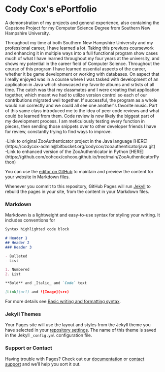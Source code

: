 <h1>Cody Cox's ePortfolio</h1>

<p>A demonstration of my projects and general experience, also containing the Capstone Project for my Computer Science Degree from Southern New Hampshire University.</p>
<p>Throughout my time at both Southern New Hampshire University and my professional career, I have learned a lot. Taking this previuos coursework and enhancing it in multiple ways into a full functional program show cases much of what I have learned throughout my four years at the university, and shows my potential in the career field of Computer Science. Throughout the course of this program I have learned essential aspects of the career, whether it be game development or working with databases. On aspect that I really enjoyed was in a course where I was tasked with development of an application in Java which showcased my favorite albums and srtists of all time. The catch was that my classmates and I were creating that application together, which meant we had to utilize version control so each of our contributions migrated well together. If successful, the program as a whole would run correctly and we could all see one another's favorite music. Part of this same class introduced me to the idea of peer code reviews and what could be learned from them. Code review is now likely the biggest part of my development process. I am meticulously testing every function in pieces, then sending those snippets over to other developer friends I have for review, constantly trying to find ways to improve.</p>
-Link to original ZooAuthenticator project in the Java language [HERE](https://codycox-admin@bitbucket.org/codycox/zooauthenticatorjava.git)<br>
-Link to enhanced version of the ZooAuthenticator in Python [HERE](https://github.com/cohcox/cohcox.github.io/tree/main/ZooAuthenticatorPython)

You can use the [editor on GitHub](https://github.com/cohcox/cohcox.github.io/edit/main/index.md) to maintain and preview the content for your website in Markdown files.

Whenever you commit to this repository, GitHub Pages will run [Jekyll](https://jekyllrb.com/) to rebuild the pages in your site, from the content in your Markdown files.

### Markdown

Markdown is a lightweight and easy-to-use syntax for styling your writing. It includes conventions for

```markdown
Syntax highlighted code block

# Header 1
## Header 2
### Header 3

- Bulleted
- List

1. Numbered
2. List

**Bold** and _Italic_ and `Code` text

[Link](url) and ![Image](src)
```

For more details see [Basic writing and formatting syntax](https://docs.github.com/en/github/writing-on-github/getting-started-with-writing-and-formatting-on-github/basic-writing-and-formatting-syntax).

### Jekyll Themes

Your Pages site will use the layout and styles from the Jekyll theme you have selected in your [repository settings](https://github.com/cohcox/cohcox.github.io/settings/pages). The name of this theme is saved in the Jekyll `_config.yml` configuration file.

### Support or Contact

Having trouble with Pages? Check out our [documentation](https://docs.github.com/categories/github-pages-basics/) or [contact support](https://support.github.com/contact) and we’ll help you sort it out.
